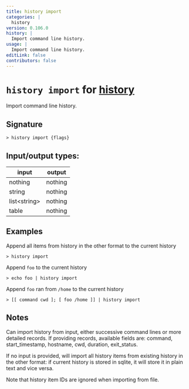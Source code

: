 ```yaml
---
title: history import
categories: |
  history
version: 0.106.0
history: |
  Import command line history.
usage: |
  Import command line history.
editLink: false
contributors: false
---
```

<!-- This file is automatically generated. Please edit the command in https://github.com/nushell/nushell instead. -->

# `history import` for [history](/commands/categories/history.md)

<div class='command-title'>Import command line history.</div>

## Signature

```> history import {flags} ```


## Input/output types:

| input        | output  |
| ------------ | ------- |
| nothing      | nothing |
| string       | nothing |
| list&lt;string&gt; | nothing |
| table        | nothing |
## Examples

Append all items from history in the other format to the current history
```nu
> history import

```

Append `foo` to the current history
```nu
> echo foo | history import

```

Append `foo` ran from `/home` to the current history
```nu
> [[ command cwd ]; [ foo /home ]] | history import

```

## Notes
Can import history from input, either successive command lines or more detailed records. If providing records, available fields are:
    command, start_timestamp, hostname, cwd, duration, exit_status.

If no input is provided, will import all history items from existing history in the other format: if current history is stored in sqlite, it will store it in plain text and vice versa.

Note that history item IDs are ignored when importing from file.